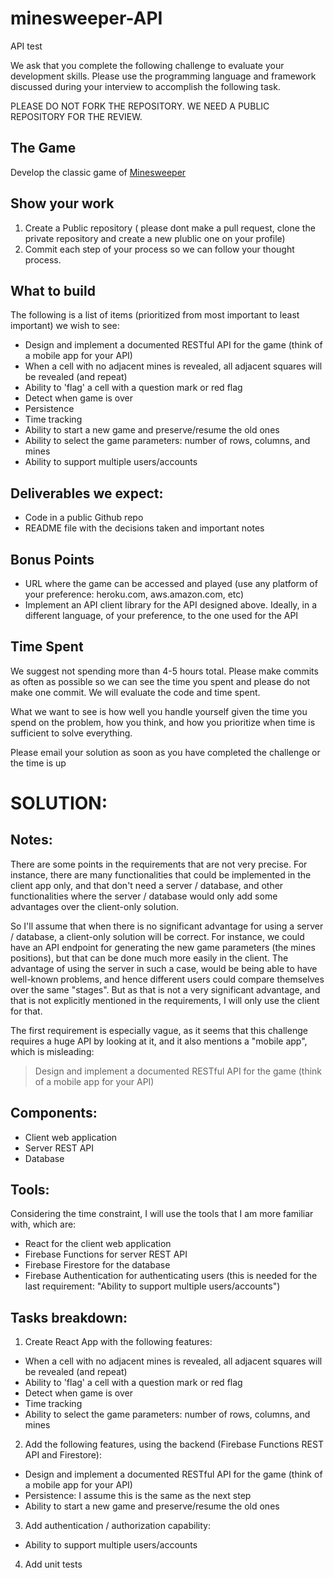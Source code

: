 # minesweeper-API
API test

We ask that you complete the following challenge to evaluate your development skills. Please use the programming language and framework discussed during your interview to accomplish the following task.

PLEASE DO NOT FORK THE REPOSITORY. WE NEED A PUBLIC REPOSITORY FOR THE REVIEW. 

## The Game
Develop the classic game of [Minesweeper](https://en.wikipedia.org/wiki/Minesweeper_(video_game))

## Show your work

1.  Create a Public repository ( please dont make a pull request, clone the private repository and create a new plublic one on your profile)
2.  Commit each step of your process so we can follow your thought process.

## What to build
The following is a list of items (prioritized from most important to least important) we wish to see:
* Design and implement a documented RESTful API for the game (think of a mobile app for your API)
* When a cell with no adjacent mines is revealed, all adjacent squares will be revealed (and repeat)
* Ability to 'flag' a cell with a question mark or red flag
* Detect when game is over
* Persistence
* Time tracking
* Ability to start a new game and preserve/resume the old ones
* Ability to select the game parameters: number of rows, columns, and mines
* Ability to support multiple users/accounts
 
## Deliverables we expect:
* Code in a public Github repo
* README file with the decisions taken and important notes

## Bonus Points
* URL where the game can be accessed and played (use any platform of your preference: heroku.com, aws.amazon.com, etc)
* Implement an API client library for the API designed above. Ideally, in a different language, of your preference, to the one used for the API

## Time Spent
We suggest not spending more than 4-5 hours total.  Please make commits as often as possible so we can see the time you spent and please do not make one commit.  We will evaluate the code and time spent.
 
What we want to see is how well you handle yourself given the time you spend on the problem, how you think, and how you prioritize when time is sufficient to solve everything.

Please email your solution as soon as you have completed the challenge or the time is up



# SOLUTION:

## Notes:

There are some points in the requirements that are not very precise. For instance, there are many functionalities that could be implemented in the client app only, and that don't need a server / database, and other functionalities where the server / database would only add some advantages over the client-only solution.

So I'll assume that when there is no significant advantage for using a server / database, a client-only solution will be correct. For instance, we could have an API endpoint for generating the new game parameters (the mines positions), but that can be done much more easily in the client. The advantage of using the server in such a case, would be being able to have well-known problems, and hence different users could compare themselves over the same "stages". But as that is not a very significant advantage, and that is not explicitly mentioned in the requirements, I will only use the client for that.

The first requirement is especially vague, as it seems that this challenge requires a huge API by looking at it, and it also mentions a "mobile app", which is misleading:
> Design and implement a documented RESTful API for the game (think of a mobile app for your API)


## Components:

- Client web application
- Server REST API
- Database

## Tools:

Considering the time constraint, I will use the tools that I am more familiar with, which are:

- React for the client web application
- Firebase Functions for server REST API
- Firebase Firestore for the database
- Firebase Authentication for authenticating users (this is needed for the last requirement: "Ability to support multiple users/accounts")

## Tasks breakdown:

1. Create React App with the following features:
* When a cell with no adjacent mines is revealed, all adjacent squares will be revealed (and repeat)
* Ability to 'flag' a cell with a question mark or red flag
* Detect when game is over
* Time tracking
* Ability to select the game parameters: number of rows, columns, and mines

2. Add the following features, using the backend (Firebase Functions REST API and Firestore):
* Design and implement a documented RESTful API for the game (think of a mobile app for your API)
* Persistence: I assume this is the same as the next step
* Ability to start a new game and preserve/resume the old ones

3. Add authentication / authorization capability:
* Ability to support multiple users/accounts

4. Add unit tests